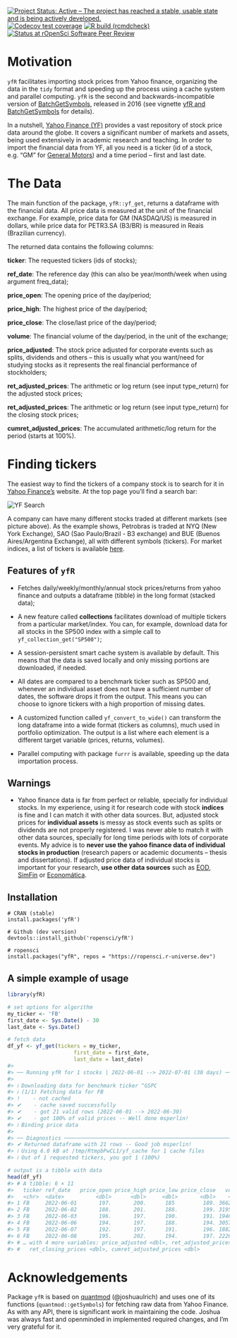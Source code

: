 
<!-- README.md is generated from README.Rmd. Please edit that file -->
<!-- badges: start -->

[![Project Status: Active – The project has reached a stable, usable
state and is being actively
developed.](https://www.repostatus.org/badges/latest/active.svg)](https://www.repostatus.org/#active)
[![Codecov test
coverage](https://codecov.io/gh/ropensci/yfR/branch/main/graph/badge.svg)](https://app.codecov.io/gh/ropensci/yfR?branch=main)
[![R build
(rcmdcheck)](https://github.com/ropensci/yfR/workflows/R-CMD-check/badge.svg)](https://github.com/ropensci/yfR/actions)
[![Status at rOpenSci Software Peer
Review](https://badges.ropensci.org/523_status.svg)](https://github.com/ropensci/software-review/issues/523)
<!-- badges: end -->

# Motivation

`yfR` facilitates importing stock prices from Yahoo finance, organizing
the data in the `tidy` format and speeding up the process using a cache
system and parallel computing. `yfR` is the second and
backwards-incompatible version of
[BatchGetSymbols](https://CRAN.R-project.org/package=BatchGetSymbols),
released in 2016 (see vignette [yfR and
BatchGetSymbols](https://docs.ropensci.org/yfR/articles/diff-batchgetsymbols.html)
for details).

In a nutshell, [Yahoo Finance (YF)](https://finance.yahoo.com/) provides
a vast repository of stock price data around the globe. It covers a
significant number of markets and assets, being used extensively in
academic research and teaching. In order to import the financial data
from YF, all you need is a ticker (id of a stock, e.g. “GM” for [General
Motors](https://finance.yahoo.com/quote/GM?p=GM&.tsrc=fin-srch)) and a
time period – first and last date.

# The Data

The main function of the package, `yfR::yf_get`, returns a dataframe
with the financial data. All price data is measured at the unit of the
financial exchange. For example, price data for GM (NASDAQ/US) is
measured in dollars, while price data for PETR3.SA (B3/BR) is measured
in Reais (Brazilian currency).

The returned data contains the following columns:

**ticker**: The requested tickers (ids of stocks);

**ref_date**: The reference day (this can also be year/month/week when
using argument freq_data);

**price_open**: The opening price of the day/period;

**price_high**: The highest price of the day/period;

**price_close**: The close/last price of the day/period;

**volume**: The financial volume of the day/period, in the unit of the
exchange;

**price_adjusted**: The stock price adjusted for corporate events such
as splits, dividends and others – this is usually what you want/need for
studying stocks as it represents the real financial performance of
stockholders;

**ret_adjusted_prices**: The arithmetic or log return (see input
type_return) for the adjusted stock prices;

**ret_adjusted_prices**: The arithmetic or log return (see input
type_return) for the closing stock prices;

**cumret_adjusted_prices**: The accumulated arithmetic/log return for
the period (starts at 100%).

# Finding tickers

The easiest way to find the tickers of a company stock is to search for
it in [Yahoo Finance’s](https://finance.yahoo.com/) website. At the top
page you’ll find a search bar:

![YF
Search](/inst/figures/search-yf.png?raw=true "Example of search in YF")

A company can have many different stocks traded at different markets
(see picture above). As the example shows, Petrobras is traded at NYQ
(New York Exchange), SAO (Sao Paulo/Brazil - B3 exchange) and BUE
(Buenos Aires/Argentina Exchange), all with different symbols (tickers).
For market indices, a list of tickers is available
[here](https://finance.yahoo.com/world-indices).

## Features of `yfR`

-   Fetches daily/weekly/monthly/annual stock prices/returns from yahoo
    finance and outputs a dataframe (tibble) in the long format (stacked
    data);

-   A new feature called **collections** facilitates download of
    multiple tickers from a particular market/index. You can, for
    example, download data for all stocks in the SP500 index with a
    simple call to `yf_collection_get("SP500")`;

-   A session-persistent smart cache system is available by default.
    This means that the data is saved locally and only missing portions
    are downloaded, if needed.

-   All dates are compared to a benchmark ticker such as SP500 and,
    whenever an individual asset does not have a sufficient number of
    dates, the software drops it from the output. This means you can
    choose to ignore tickers with a high proportion of missing dates.

-   A customized function called `yf_convert_to_wide()` can transform
    the long dataframe into a wide format (tickers as columns), much
    used in portfolio optimization. The output is a list where each
    element is a different target variable (prices, returns, volumes).

-   Parallel computing with package `furrr` is available, speeding up
    the data importation process.

## Warnings

-   Yahoo finance data is far from perfect or reliable, specially for
    individual stocks. In my experience, using it for research code with
    stock **indices** is fine and I can match it with other data
    sources. But, adjusted stock prices for **individual assets** is
    messy as stock events such as splits or dividends are not properly
    registered. I was never able to match it with other data sources,
    specially for long time periods with lots of corporate events. My
    advice is to **never use the yahoo finance data of individual stocks
    in production** (research papers or academic documents – thesis and
    dissertations). If adjusted price data of individual stocks is
    important for your research, **use other data sources** such as
    [EOD](https://eodhistoricaldata.com/), [SimFin](https://simfin.com/)
    or [Economática](https://economatica.com/).

## Installation

    # CRAN (stable)
    install.packages('yfR')

    # Github (dev version)
    devtools::install_github('ropensci/yfR')

    # ropensci
    install.packages("yfR", repos = "https://ropensci.r-universe.dev")

## A simple example of usage

``` r
library(yfR)

# set options for algorithm
my_ticker <- 'FB'
first_date <- Sys.Date() - 30
last_date <- Sys.Date()

# fetch data
df_yf <- yf_get(tickers = my_ticker, 
                     first_date = first_date,
                     last_date = last_date)
#> 
#> ── Running yfR for 1 stocks | 2022-06-01 --> 2022-07-01 (30 days) ──
#> 
#> ℹ Downloading data for benchmark ticker ^GSPC
#> ℹ (1/1) Fetching data for FB
#> !    - not cached
#> ✔    - cache saved successfully
#> ✔    - got 21 valid rows (2022-06-01 --> 2022-06-30)
#> ✔    - got 100% of valid prices -- Well done msperlin!
#> ℹ Binding price data
#> 
#> ── Diagnostics ─────────────────────────────────────────────────────────────────
#> ✔ Returned dataframe with 21 rows -- Good job msperlin!
#> ℹ Using 6.0 kB at /tmp/RtmpbPwCL1/yf_cache for 1 cache files
#> ℹ Out of 1 requested tickers, you got 1 (100%)

# output is a tibble with data
head(df_yf)
#> # A tibble: 6 × 11
#>   ticker ref_date   price_open price_high price_low price_close   volume
#>   <chr>  <date>          <dbl>      <dbl>     <dbl>       <dbl>    <dbl>
#> 1 FB     2022-06-01       197.       200.      185         189. 36623495
#> 2 FB     2022-06-02       188.       201.      188.        199. 31951582
#> 3 FB     2022-06-03       196.       197.      190.        191. 19464993
#> 4 FB     2022-06-06       194.       197.      188.        194. 30574242
#> 5 FB     2022-06-07       192.       197.      191.        196. 18828687
#> 6 FB     2022-06-08       195.       202.      194.        197. 22267154
#> # … with 4 more variables: price_adjusted <dbl>, ret_adjusted_prices <dbl>,
#> #   ret_closing_prices <dbl>, cumret_adjusted_prices <dbl>
```

# Acknowledgements

Package `yfR` is based on [quantmod](https://www.quantmod.com/)
(@joshuaulrich) and uses one of its functions (`quantmod::getSymbols`)
for fetching raw data from Yahoo Finance. As with any API, there is
significant work in maintaining the code. Joshua was always fast and
openminded in implemented required changes, and I’m very grateful for
it.
